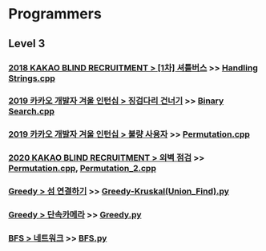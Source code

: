 # Programmers

## Level 3

### [2018 KAKAO BLIND RECRUITMENT > [1차] 셔틀버스](https://programmers.co.kr/learn/courses/30/lessons/17678) >> [Handling Strings.cpp](JY_shuttle_bus.cpp)

### [2019 카카오 개발자 겨울 인턴십 > 징검다리 건너기](https://programmers.co.kr/learn/courses/30/lessons/64062) >> [Binary Search.cpp](JY_cross_bridge.cpp)

### [2019 카카오 개발자 겨울 인턴십 > 불량 사용자](https://programmers.co.kr/learn/courses/30/lessons/64064) >> [Permutation.cpp](JY_bad_user_2.cpp)

### [2020 KAKAO BLIND RECRUITMENT > 외벽 점검](https://programmers.co.kr/learn/courses/30/lessons/60062) >> [Permutation.cpp](JY_outer_wall_3.cpp), [Permutation_2.cpp](JY_outer_wall_2.cpp)

### [Greedy > 섬 연결하기](https://programmers.co.kr/learn/courses/30/lessons/42861) >> [Greedy-Kruskal(Union_Find).py](JY_connect_island.py)

### [Greedy > 단속카메라](https://programmers.co.kr/learn/courses/30/lessons/42884) >> [Greedy.py](JY_enforcement_camera.py)

### [BFS > 네트워크](https://programmers.co.kr/learn/courses/30/lessons/43162) >> [BFS.py](JY_network.py)

